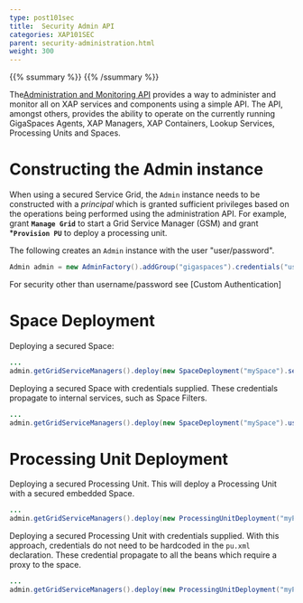 ```yaml
---
type: post101sec
title:  Security Admin API
categories: XAP101SEC
parent: security-administration.html
weight: 300
---
```


{{% ssummary %}} {{% /ssummary %}}

The[Administration and Monitoring API]({{%currentjavaurl%}}/administration-and-monitoring-api.html) provides a way to administer and monitor all on XAP services and components using a simple API. The API, amongst others, provides the ability to operate on the currently running GigaSpaces Agents, XAP Managers, XAP Containers, Lookup Services, Processing Units and Spaces.



# Constructing the Admin instance

When using a secured Service Grid, the `Admin` instance needs to be constructed with a _principal_ which is granted sufficient privileges based on the operations being performed using the administration API. For example, grant **`Manage Grid`** to start a Grid Service Manager (GSM) and grant ***`Provision PU`** to deploy a processing unit.

The following creates an `Admin` instance with the user "user/password".


```java
Admin admin = new AdminFactory().addGroup("gigaspaces").credentials("user", "password").createAdmin();
```

For security other than username/password see [Custom Authentication]

# Space Deployment

Deploying a secured Space:


```java
...
admin.getGridServiceManagers().deploy(new SpaceDeployment("mySpace").secured(true));
```

Deploying a secured Space with credentials supplied. These credentials propagate to internal services, such as Space Filters.


```java
...
admin.getGridServiceManagers().deploy(new SpaceDeployment("mySpace").userDetails("myUser", "myPassword"));
```

# Processing Unit Deployment

Deploying a secured Processing Unit. This will deploy a Processing Unit with a secured embedded Space.


```java
...
admin.getGridServiceManagers().deploy(new ProcessingUnitDeployment("myPu").secured(true));
```

Deploying a secured Processing Unit with credentials supplied. With this approach, credentials do not need to be hardcoded in the `pu.xml` declaration. These credential propagate to all the beans which require a proxy to the space.


```java
...
admin.getGridServiceManagers().deploy(new ProcessingUnitDeployment("myPu").userDetails("myUser", "myPassword"));
```
